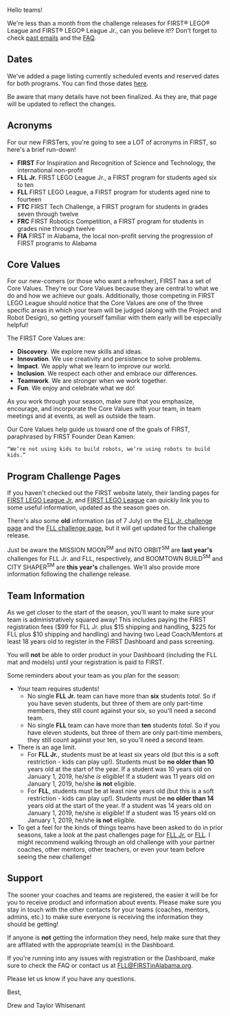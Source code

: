 Hello teams!

We're less than a month from the challenge releases for FIRST&reg; LEGO&reg; League and FIRST&reg; LEGO&reg; League Jr., can you believe it!? Don't forget to check [past emails](https://github.com/drewwhis/first-in-alabama/tree/main/first-lego-league/2019-2020/email-blasts) and the [FAQ](https://github.com/drewwhis/first-in-alabama/wiki/Frequently-Asked-Questions).

## Dates

We've added a page listing currently scheduled events and reserved dates for both programs. You can find those dates [here](https://github.com/drewwhis/first-in-alabama/blob/main/first-lego-league/2019-2020/event-dates.md).

Be aware that many details have not been finalized. As they are, that page will be updated to reflect the changes.


## Acronyms

For our new FIRSTers, you're going to see a LOT of acronyms in FIRST, so here's a brief run-down!
- **FIRST** For Inspiration and Recognition of Science and Technology, the international non-profit
- **FLL Jr.** FIRST LEGO League Jr., a FIRST program for students aged six to ten
- **FLL** FIRST LEGO League, a FIRST program for students aged nine to fourteen
- **FTC** FIRST Tech Challenge, a FIRST program for students in grades seven through twelve
- **FRC** FIRST Robotics Competition, a FIRST program for students in grades nine through twelve
- **FIA** FIRST in Alabama, the local non-profit serving the progression of FIRST programs to Alabama


## Core Values

For our new-comers (or those who want a refresher), FIRST has a set of Core Values. They're our Core Values because they are central to what we do and how we achieve our goals. Additionally, those competing in FIRST LEGO League should notice that the Core Values are one of the three specific areas in which your team will be judged (along with the Project and Robot Design), so getting yourself familiar with them early will be especially helpful!

The FIRST Core Values are:
- **Discovery**. We explore new skills and ideas.
- **Innovation**. We use creativity and persistence to solve problems.
- **Impact**. We apply what we learn to improve our world.
- **Inclusion**. We respect each other and embrace our differences.
- **Teamwork**. We are stronger when we work together.
- **Fun**. We enjoy and celebrate what we do!

As you work through your season, make sure that you emphasize, encourage, and incorporate the Core Values with your team, in team meetings and at events, as well as outside the team.

Our Core Values help guide us toward one of the goals of FIRST, paraphrased by FIRST Founder Dean Kamen:
    
    “We’re not using kids to build robots, we’re using robots to build kids.”


## Program Challenge Pages

If you haven't checked out the FIRST website lately, their landing pages for [FIRST LEGO League Jr.](https://www.firstinspires.org/robotics/flljr) and [FIRST LEGO League](https://www.firstinspires.org/robotics/fll) can quickly link you to some useful information, updated as the season goes on. 

There's also some **old** information (as of 7 July) on the [FLL Jr. challenge page](http://www.juniorfirstlegoleague.org/challenge) and the [FLL challenge page](http://www.firstlegoleague.org/challenge), but it will get updated for the challenge release. 

Just be aware the MISSION MOON<sup>SM</sup> and INTO ORBIT<sup>SM</sup> are **last year's** challenges for FLL Jr. and FLL, respectively, and BOOMTOWN BUILD<sup>SM</sup> and CITY SHAPER<sup>SM</sup> are **this year's** challenges. We'll also provide more information following the challenge release.


## Team Information

As we get closer to the start of the season, you'll want to make sure your team is administratively squared away! This includes paying the FIRST registration fees (\$99 for FLL Jr. plus \$15 shipping and handling, \$225 for FLL plus \$10 shipping and handling) and having two Lead Coach/Mentors at least 18 years old to register in the FIRST Dashboard and pass screening.

You will **not** be able to order product in your Dashboard (including the FLL mat and models) until your registration is paid to FIRST.

Some reminders about your team as you plan for the season:
- Your team requires students! 
    - No single **FLL Jr.** team can have more than **six** students *total*. So if you have seven students, but three of them are only part-time members, they still count against your six, so you'll need a second team.
    - No single **FLL** team can have more than **ten** students *total*. So if you have eleven students, but three of them are only part-time members, they still count against your ten, so you'll need a second team.
- There is an age limit. 
    - For **FLL Jr.**, students must be at least six years old (but this is a soft restriction - kids can play up!). Students must be **no older than 10** years old at the start of the year. If a student was 10 years old on January 1, 2019, he/she *is* eligible! If a student was 11 years old on January 1, 2019, he/she **is not** eligible.
    - For **FLL**, students must be at least nine years old (but this is a soft restriction - kids can play up!). Students must be **no older than 14** years old at the start of the year. If a student was 14 years old on January 1, 2019, he/she *is* eligible! If a student was 15 years old on January 1, 2019, he/she **is not** eligible.
- To get a feel for the kinds of things teams have been asked to do in prior seasons, take a look at the past challenges page for [FLL Jr.](http://www.juniorfirstlegoleague.org/past-challenges) or [FLL](http://www.firstlegoleague.org/past-challenges). I might recommend walking through an old challenge with your partner coaches, other mentors, other teachers, or even your team before seeing the new challenge!


## Support

The sooner your coaches and teams are registered, the easier it will be for you to receive product and information about events. Please make sure you stay in touch with the other contacts for your teams (coaches, mentors, admins, etc.) to make sure everyone is receiving the information they should be getting!

If anyone is **not** getting the information they need, help make sure that they are affilated with the appropriate team(s) in the Dashboard. 

If you're running into any issues with registration or the Dashboard, make sure to check the FAQ or contact us at FLL@FIRSTinAlabama.org.

Please let us know if you have any questions.

Best,

Drew and Taylor Whisenant